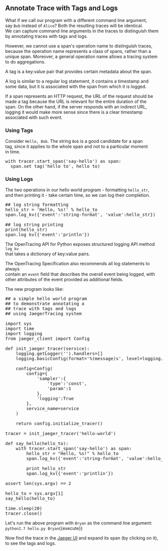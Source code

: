 ## Annotate Trace with Tags and Logs
What if we call our program with a different command line argument,  
say `Bob` instead of `Alice`? Both the resulting traces will be identical.  
We can capture command line arguments in the traces to distinguish them  
by annotating traces with tags and logs.

However, we cannot use a span's operation name to distinguish traces,  
because the operation name represents a class of spans, rather than a  
unique span. Moreover, a general operation name allows a tracing system  
to do aggregations.

A tag is a key:value pair that provides certain metadata about the span.  

A log is similar to a regular log statement, it contains a timestamp and  
some data, but it is associated with the span from which it is logged.

If a span represents an HTTP request, the URL of the request should be  
made a tag because the URL is relevant for the entire duration of the  
span. On the other hand, if the server responds with an indirect URL,  
logging it would make more sense since there is a clear timestamp  
associated with such event.

### Using Tags
Consider `Hello, Bob`. The string `Bob` is a good candidate for a span  
tag, since it applies to the whole span and not to a particular moment  
in time.

<pre class="file" data-target="clipboard">
with tracer.start_span('say-hello') as span:
  span.set_tag('hello_to', hello_to)
</pre>

### Using Logs
The two operations in our hello world program - formatting `hello_str`,  
and then printing it - take certain time, so we can log their completion.

<pre class="file" data-target="clipboard">
## log string formatting
hello_str = 'Hello, %s!' % hello_to
span.log_kv({'event':'string-format', 'value':hello_str})

## log string printing
print(hello_str)
span.log_kv({'event':'println'})
</pre>

The OpenTracing API for Python exposes structured logging API method `log_kv`  
that takes a dictionary of key:value pairs.

The OpenTracing Specification also recommends all log statements to always  
contain an `event` field that describes the overall event being logged, with  
other attributes of the event provided as additional fields.

The new program looks like:
<pre class="file" data-filename="exercise/hello.py" data-target="replace">
## a simple hello world program
## to demonstrate annotating a
## trace with tags and logs
## using JaegerTracing system

import sys
import time
import logging
from jaeger_client import Config

def init_jaeger_tracer(service):
    logging.getLogger('').handlers=[]
    logging.basicConfig(format='%(message)s', level=logging.DEBUG)

    config=Config(
        config={
            'sampler':{
                'type':'const',
                'param':1
            },
            'logging':True
        },
        service_name=service
    )

    return config.initialize_tracer()

tracer = init_jaeger_tracer('hello-world')

def say_hello(hello_to):
    with tracer.start_span('say-hello') as span:
        hello_str = "Hello, %s!" % hello_to
        span.log_kv({'event':'string-format', 'value':hello_to})

        print hello_str
        span.log_kv({'event':'printlin'})

assert len(sys.argv) == 2

hello_to = sys.argv[1]
say_hello(hello_to)

time.sleep(20)
tracer.close()
</pre>

Let's run the above program with `Bryan` as the command line argument:
`python2.7 hello.py Bryan`{{execute}}

Now find the trace in the [Jaeger UI](https://[[HOST_SUBDOMAIN]]-16686-[[KATACODA_HOST]].environments.katacoda.com/search?service=hello-world) and expand its span (by clicking on it),
to see the tags and logs.
